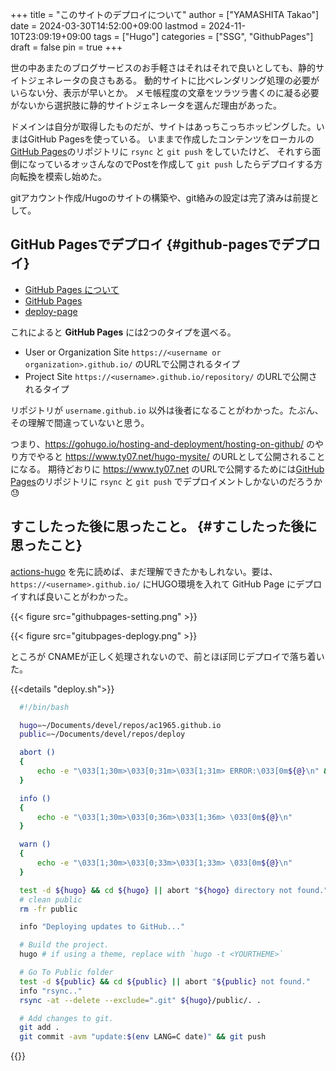 +++
title = "このサイトのデプロイについて"
author = ["YAMASHITA Takao"]
date = 2024-03-30T14:52:00+09:00
lastmod = 2024-11-10T23:09:19+09:00
tags = ["Hugo"]
categories = ["SSG", "GithubPages"]
draft = false
pin = true
+++

世の中あまたのブログサービスのお手軽さはそれはそれで良いとしても、静的サイトジェネレータの良さもある。
動的サイトに比べレンダリング処理の必要がいらない分、表示が早いとか。
メモ帳程度の文章をツラツラ書くのに凝る必要がないから選択肢に静的サイトジェネレータを選んだ理由があった。

ドメインは自分が取得したものだが、サイトはあっちこっちホッピングした。いまはGitHub Pagesを使っている。
いままで作成したコンテンツをローカルの[GitHub Pages](https://github.com/ac1965/ac1965.github.io)のリポジトリに `rsync` と `git push` をしていたけど、
それすら面倒になっているオッさんなのでPostを作成して `git push` したらデプロイする方向転換を模索し始めた。

gitアカウント作成/Hugoのサイトの構築や、git絡みの設定は完了済みは前提として。


## GitHub Pagesでデプロイ {#github-pagesでデプロイ}

-   [GitHub Pages について](https://docs.github.com/ja/pages/getting-started-with-github-pages/about-github-pages)
-   [GitHub Pages](https://pages.github.com)
-   [deploy-page](https://github.com/actions/deploy-pages)

これによると **GitHub Pages** には2つのタイプを選べる。

-   User or Organization Site
    `https://<username or organization>.github.io/` のURLで公開されるタイプ
-   Project Site
    `https://<username>.github.io/repository/` のURLで公開されるタイプ

リポジトリが `username.github.io` 以外は後者になることがわかった。たぶん、その理解で間違っていないと思う。

つまり、<https://gohugo.io/hosting-and-deployment/hosting-on-github/> のやり方でやると <https://www.ty07.net/hugo-mysite/> のURLとして公開されることになる。
期待どおりに <https://www.ty07.net> のURLで公開するためには[GitHub Pages](https://github.com/ac1965/ac1965.github.io)のリポジトリに `rsync` と `git push`
でデプロイメントしかないのだろうか😓


## すこしたった後に思ったこと。 {#すこしたった後に思ったこと}

[actions-hugo](https://github.com/peaceiris/actions-hugo) を先に読めば、まだ理解できたかもしれない。要は、 `https://<username>.github.io/` にHUGO環境を入れて
GitHub Page にデプロイすれば良いことがわかった。

{{< figure src="githubpages-setting.png" >}}

{{< figure src="gitubpages-deplogy.png" >}}

ところが CNAMEが正しく処理されないので、前とほぼ同じデプロイで落ち着いた。

{{<details "deploy.sh">}}
```sh
  #!/bin/bash

  hugo=~/Documents/devel/repos/ac1965.github.io
  public=~/Documents/devel/repos/deploy

  abort ()
  {
      echo -e "\033[1;30m>\033[0;31m>\033[1;31m> ERROR:\033[0m${@}\n" && exit
  }

  info ()
  {
      echo -e "\033[1;30m>\033[0;36m>\033[1;36m> \033[0m${@}\n"
  }

  warn ()
  {
      echo -e "\033[1;30m>\033[0;33m>\033[1;33m> \033[0m${@}\n"
  }

  test -d ${hugo} && cd ${hugo} || abort "${hogo} directory not found."
  # clean public
  rm -fr public

  info "Deploying updates to GitHub..."

  # Build the project.
  hugo # if using a theme, replace with `hugo -t <YOURTHEME>`

  # Go To Public folder
  test -d ${public} && cd ${public} || abort "${public} not found."
  info "rsync.."
  rsync -at --delete --exclude=".git" ${hugo}/public/. .

  # Add changes to git.
  git add .
  git commit -avm "update:$(env LANG=C date)" && git push
```
{{</details>}}

